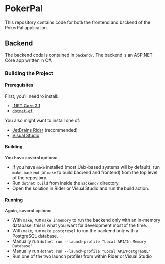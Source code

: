 # PokerPal

This repository contains code for both the frontend and backend of the PokerPal application.

## Backend

The backend code is contained in `backend/`. The backend is an ASP.NET Core app written in C#.

### Building the Project

#### Prerequisites

First, you'll need to install:

- [.NET Core 3.1](https://docs.microsoft.com/en-us/dotnet/core/install/sdk)
- [`dotnet-ef`](https://docs.microsoft.com/en-us/ef/core/miscellaneous/cli/dotnet)

You also might want to install one of:

- [JetBrains Rider](https://www.jetbrains.com/rider/) (recommended)
- [Visual Studio](https://visualstudio.microsoft.com/)

#### Building

You have several options:

- If you have `make` installed (most Unix-based systems will by default), run `make backend` (or 
  `make` to build backend and frontend) from the top level of the repository.
- Run `dotnet build` from inside the `backend/` directory.
- Open the solution in Rider or Visual Studio and run the build action.

#### Running

Again, several options:

- With `make`, run `make inmemory` to run the backend only with an in-memory database; this is what 
  you want for development most of the time.
- With `make`, run `make postgresql` to run the backend only with a PostgreSQL database.
- Manually run `dotnet run --launch-profile "Local API/In Memory Database"`
- Manually run `dotnet run --launch-profile "Local API/PostgreSQL"`
- Run one of the two launch profiles from within Rider or Visual Studio


